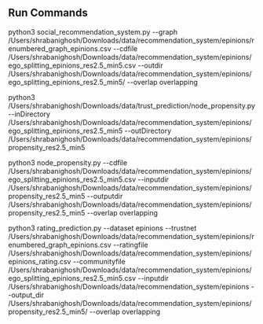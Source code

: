 ## Run Commands

python3 social_recommendation_system.py --graph /Users/shrabanighosh/Downloads/data/recommendation_system/epinions/renumbered_graph_epinions.csv --cdfile /Users/shrabanighosh/Downloads/data/recommendation_system/epinions/ego_splitting_epinions_res2.5_min5.csv --outdir /Users/shrabanighosh/Downloads/data/recommendation_system/epinions/ego_splitting_epinions_res2.5_min5/ --overlap overlapping

python3 /Users/shrabanighosh/Downloads/data/trust_prediction/node_propensity.py --inDirectory /Users/shrabanighosh/Downloads/data/recommendation_system/epinions/ego_splitting_epinions_res2.5_min5 --outDirectory /Users/shrabanighosh/Downloads/data/recommendation_system/epinions/propensity_res2.5_min5


python3 node_propensity.py --cdfile /Users/shrabanighosh/Downloads/data/recommendation_system/epinions/ego_splitting_epinions_res2.5_min5.csv --inputdir /Users/shrabanighosh/Downloads/data/recommendation_system/epinions/propensity_res2.5_min5 --outputdir /Users/shrabanighosh/Downloads/data/recommendation_system/epinions/propensity_res2.5_min5 --overlap overlapping

python3 rating_prediction.py --dataset epinions --trustnet /Users/shrabanighosh/Downloads/data/recommendation_system/epinions/renumbered_graph_epinions.csv --ratingfile /Users/shrabanighosh/Downloads/data/recommendation_system/epinions/epinions_rating.csv --communityfile /Users/shrabanighosh/Downloads/data/recommendation_system/epinions/ego_splitting_epinions_res2.5_min5.csv --inputdir /Users/shrabanighosh/Downloads/data/recommendation_system/epinions --output_dir /Users/shrabanighosh/Downloads/data/recommendation_system/epinions/propensity_res2.5_min5/ --overlap overlapping
